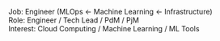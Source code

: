 Job: Engineer (MLOps ← Machine Learning ←  Infrastructure)  
Role: Engineer / Tech Lead / PdM / PjM  
Interest: Cloud Computing / Machine Learning / ML Tools 
